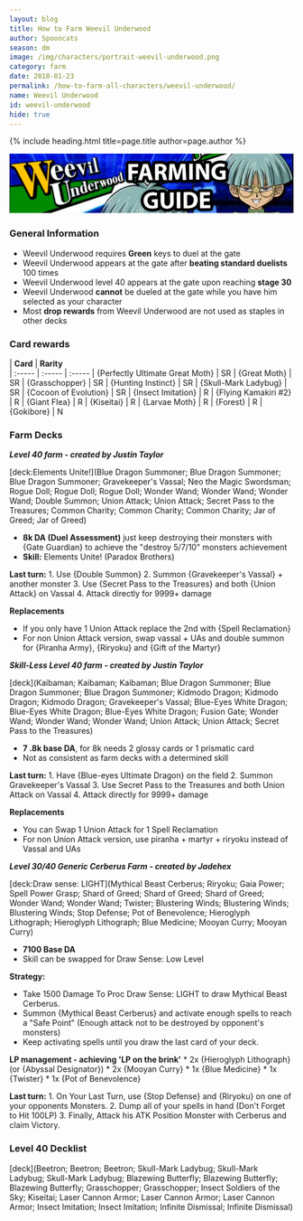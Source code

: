 ```yaml
---
layout: blog
title: How to Farm Weevil Underwood
author: Spooncats
season: dm
image: /img/characters/portrait-weevil-underwood.png
category: farm
date: 2018-01-23
permalink: /how-to-farm-all-characters/weevil-underwood/
name: Weevil Underwood
id: weevil-underwood
hide: true
---
```


{% include heading.html title=page.title author=page.author %}

![Weevil Banner](/img/events/weevil.png)

### General Information
* Weevil Underwood requires **Green** keys to duel at the gate
* Weevil Underwood appears at the gate after **beating standard duelists** 100 times
* Weevil Underwood level 40 appears at the gate upon reaching **stage 30**
* Weevil Underwood **cannot** be dueled at the gate while you have him selected as your character
* Most **drop rewards** from Weevil Underwood are not used as staples in other decks

### Card rewards

| **Card** |  **Rarity**  
| :----- | :----- | :----- 
| {Perfectly Ultimate Great Moth} | SR
| {Great Moth} | SR
| {Grasschopper} | SR
| {Hunting Instinct} | SR
| {Skull-Mark Ladybug} | SR
| {Cocoon of Evolution} | SR
| {Insect Imitation} | R
| {Flying Kamakiri #2} | R
| {Giant Flea} | R
| {Kiseitai} | R
| {Larvae Moth} | R
| {Forest} | R
| {Gokibore} | N

### Farm Decks
***Level 40 farm - created by Justin Taylor***

[deck:Elements Unite!](Blue Dragon Summoner; Blue Dragon Summoner; Blue Dragon Summoner; Gravekeeper's Vassal; Neo the Magic Swordsman; Rogue Doll; Rogue Doll; Rogue Doll; Wonder Wand; Wonder Wand; Wonder Wand; Double Summon; Union Attack; Union Attack; Secret Pass to the Treasures; Common Charity; Common Charity; Common Charity; Jar of Greed; Jar of Greed)


* **8k DA (Duel Assessment)** just keep destroying their monsters with {Gate Guardian} to achieve the "destroy 5/7/10" monsters achievement
* **Skill:** Elements Unite! (Paradox Brothers)

**Last turn:** 
		1. Use {Double Summon}
		2. Summon {Gravekeeper's Vassal} + another monster
		3. Use {Secret Pass to the Treasures} and both {Union Attack} on Vassal 
		4. Attack directly for 9999+ damage
	
**Replacements**
* If you only have 1 Union Attack replace the 2nd with {Spell Reclamation}
* For non Union Attack version, swap vassal + UAs and double summon for {Piranha Army}, {Riryoku} and {Gift of the Martyr}

***Skill-Less Level 40 farm - created by Justin Taylor***

[deck](Kaibaman; Kaibaman; Kaibaman; Blue Dragon Summoner; Blue Dragon Summoner; Blue Dragon Summoner; Kidmodo Dragon; Kidmodo Dragon; Kidmodo Dragon; Gravekeeper's Vassal; Blue-Eyes White Dragon; Blue-Eyes White Dragon; Blue-Eyes White Dragon; Fusion Gate; Wonder Wand; Wonder Wand; Wonder Wand; Union Attack; Union Attack; Secret Pass to the Treasures)

* **7 .8k base DA**, for 8k needs 2 glossy cards or 1 prismatic card
* Not as consistent as farm decks with a determined skill

**Last turn:** 
		1. Have {Blue-eyes Ultimate Dragon} on the field
		2. Summon Gravekeeper's Vassal 
		3. Use Secret Pass to the Treasures and both Union Attack on Vassal 
		4. Attack directly for 9999+ damage
 
**Replacements**
* You can Swap 1 Union Attack for 1 Spell Reclamation
* For non Union Attack version, use piranha + martyr + riryoku instead of Vassal and UAs

***Level 30/40 Generic Cerberus Farm - created by Jadehex***

[deck:Draw sense: LIGHT](Mythical Beast Cerberus; Riryoku; Gaia Power; Spell Power Grasp; Shard of Greed; Shard of Greed; Shard of Greed; Wonder Wand; Wonder Wand; Twister; Blustering Winds; Blustering Winds; Blustering Winds; Stop Defense; Pot of Benevolence; Hieroglyph Lithograph; Hieroglyph Lithograph; Blue Medicine; Mooyan Curry; Mooyan Curry)

* **7100 Base DA**
* Skill can be swapped for Draw Sense: Low Level

**Strategy:**
* Take 1500 Damage To Proc Draw Sense: LIGHT to draw Mythical Beast Cerberus.
* Summon {Mythical Beast Cerberus} and activate enough spells to reach a "Safe Point" (Enough attack not to be destroyed by opponent's monsters)
* Keep activating spells until you draw the last card of your deck.

 **LP management - achieving 'LP on the brink'**
	*  2x {Hieroglyph Lithograph} (or {Abyssal Designator})
	* 2x {Mooyan Curry}
	* 1x {Blue Medicine}
	*	1x {Twister}
	*	1x {Pot of Benevolence}
	
**Last turn:** 
		1. On Your Last Turn, use {Stop Defense} and {Riryoku} on one of your opponents Monsters.
		2. Dump all of your spells in hand (Don't Forget to Hit 100LP)
		3. Finally, Attack his ATK Position Monster with Cerberus and claim Victory.

### Level 40 Decklist

[deck](Beetron; Beetron; Beetron; Skull-Mark Ladybug; Skull-Mark Ladybug; Skull-Mark Ladybug; Blazewing Butterfly; Blazewing Butterfly; Blazewing Butterfly; Grasschopper; Grasschopper; Insect Soldiers of the Sky; Kiseitai; Laser Cannon Armor; Laser Cannon Armor; Laser Cannon Armor; Insect Imitation; Insect Imitation; Infinite Dismissal; Infinite Dismissal)
